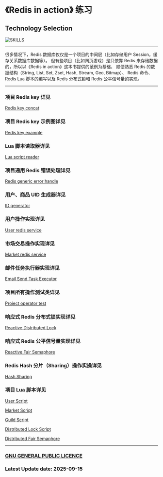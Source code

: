 # 《Redis in action》 练习

## Technology Selection

![SKILLS](https://skillicons.dev/icons?i=redis,mysql,spring,lua)

---

很多情况下，Redis 数据库仅仅是一个项目的中间层（比如存储用户 Session，缓存关系数据库数据等）。
但有些项目（比如网页游戏）是只依靠 Redis 来存储数据的，所以以《Redis in action》这本书提供的范例为基础，
顺便熟悉 Redis 的数据结构（String, List, Set, Zset, Hash, Stream, Geo, Bitmap）、
Redis 命令、Redis Lua 脚本的编写以及 Redis 分布式锁和 Redis 公平信号量的实现。

---

### 项目 Redis key 详见

[Redis key concat](https://github.com/JesseZ332623/item-market/blob/main/src/main/java/com/example/jesse/item_market/utils/KeyConcat.java)

### 项目 Redis key 示例图详见

[Redis key example](https://github.com/JesseZ332623/item-market/blob/main/documents/redis-key-describe.png)

### Lua 脚本读取器详见

[Lua script reader](https://github.com/JesseZ332623/item-market/blob/main/src/main/java/com/example/jesse/item_market/utils/LuaScriptReader.java)

### 项目通用 Redis 错误处理详见

[Redis generic error handle](https://github.com/JesseZ332623/item-market/blob/main/src/main/java/com/example/jesse/item_market/errorhandle/RedisErrorHandle.java)

### 用户、商品 UID 生成器详见

[ID generator](https://github.com/JesseZ332623/item-market/blob/main/src/main/java/com/example/jesse/item_market/utils/UUIDGenerator.java)

### 用户操作实现详见

[User redis service](https://github.com/JesseZ332623/item-market/blob/main/src/main/java/com/example/jesse/item_market/user/impl/UserRedisServiceImpl.java)

### 市场交易操作实现详见

[Market redis service](https://github.com/JesseZ332623/item-market/blob/main/src/main/java/com/example/jesse/item_market/market/impl/MarketServiceImpl.java)

### 邮件任务执行器实现详见

[Email Send Task Executor](https://github.com/JesseZ332623/item-market/blob/main/src/main/java/com/example/jesse/item_market/email_send_task/impl/EmailSendTaskImpl.java)

### 项目所有操作测试类详见

[Project operator test](https://github.com/JesseZ332623/item-market/blob/main/src/test/java/com/example/jesse/item_market)

### 响应式 Redis 分布式锁实现详见

[Reactive Distributed Lock](https://github.com/JesseZ332623/item-market/blob/main/src/main/java/com/example/jesse/item_market/lock/impl/RedisLockImpl.java)

### 响应式 Redis 公平信号量实现详见

[Reactive Fair Semaphore](https://github.com/JesseZ332623/item-market/blob/main/src/main/java/com/example/jesse/item_market/semaphore/impl/FairSemaphoreImpl.java)

### Redis Hash 分片（Sharing）操作实操详见

[Hash Sharing](https://github.com/JesseZ332623/item-market/tree/main/src/main/java/com/example/jesse/item_market/location_search)

### 项目 Lua 脚本详见

[User Script](https://github.com/JesseZ332623/item-market/tree/main/src/main/resources/lua-script/user-operator)

[Market Script](https://github.com/JesseZ332623/item-market/tree/main/src/main/resources/lua-script/market-operator)

[Guild Script](https://github.com/JesseZ332623/item-market/tree/main/src/main/resources/lua-script/guild-operator)

[Distributed Lock Script](https://github.com/JesseZ332623/item-market/tree/main/src/main/resources/lua-script/lock-operator)

[Distributed Fair Semaphore](https://github.com/JesseZ332623/item-market/tree/main/src/main/resources/lua-script/semaphore-operator)

---

### [GNU GENERAL PUBLIC LICENCE](https://github.com/JesseZ332623/item-market/blob/main/LICENSE)

### Latest Update date: 2025-09-15
